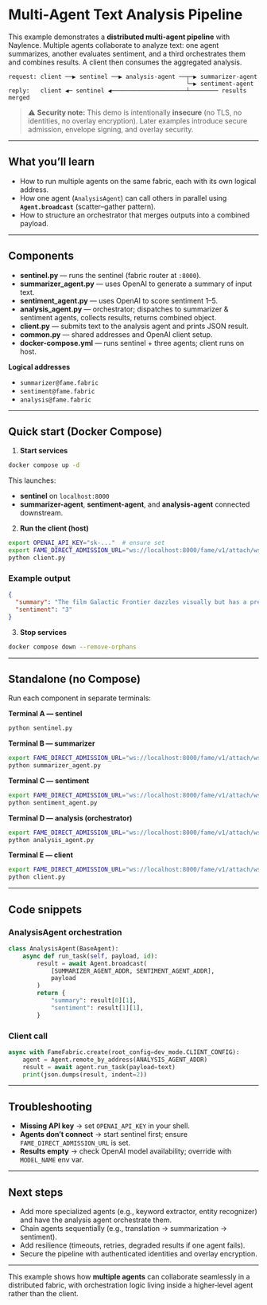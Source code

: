# Multi‑Agent Text Analysis Pipeline

This example demonstrates a **distributed multi‑agent pipeline** with Naylence. Multiple agents collaborate to analyze text: one agent summarizes, another evaluates sentiment, and a third orchestrates them and combines results. A client then consumes the aggregated analysis.

```
request: client ──▶ sentinel ──▶ analysis-agent ──┬─▶ summarizer-agent
                                                  └─▶ sentiment-agent
reply:   client ◀─ sentinel ◀─────────────────────┴──────── results merged
```

> ⚠️ **Security note:** This demo is intentionally **insecure** (no TLS, no identities, no overlay encryption). Later examples introduce secure admission, envelope signing, and overlay security.

---

## What you’ll learn

* How to run multiple agents on the same fabric, each with its own logical address.
* How one agent (`AnalysisAgent`) can call others in parallel using **`Agent.broadcast`** (scatter–gather pattern).
* How to structure an orchestrator that merges outputs into a combined payload.

---

## Components

* **sentinel.py** — runs the sentinel (fabric router at `:8000`).
* **summarizer\_agent.py** — uses OpenAI to generate a summary of input text.
* **sentiment\_agent.py** — uses OpenAI to score sentiment 1–5.
* **analysis\_agent.py** — orchestrator; dispatches to summarizer & sentiment agents, collects results, returns combined object.
* **client.py** — submits text to the analysis agent and prints JSON result.
* **common.py** — shared addresses and OpenAI client setup.
* **docker-compose.yml** — runs sentinel + three agents; client runs on host.

**Logical addresses**

* `summarizer@fame.fabric`
* `sentiment@fame.fabric`
* `analysis@fame.fabric`

---

## Quick start (Docker Compose)

1. **Start services**

```bash
docker compose up -d
```

This launches:

* **sentinel** on `localhost:8000`
* **summarizer-agent**, **sentiment-agent**, and **analysis-agent** connected downstream.

2. **Run the client (host)**

```bash
export OPENAI_API_KEY="sk-..."  # ensure set
export FAME_DIRECT_ADMISSION_URL="ws://localhost:8000/fame/v1/attach/ws/downstream"
python client.py
```

### Example output

```json
{
  "summary": "The film Galactic Frontier dazzles visually but has a predictable plot and shallow characters.",
  "sentiment": "3"
}
```

3. **Stop services**

```bash
docker compose down --remove-orphans
```

---

## Standalone (no Compose)

Run each component in separate terminals:

**Terminal A — sentinel**

```bash
python sentinel.py
```

**Terminal B — summarizer**

```bash
export FAME_DIRECT_ADMISSION_URL="ws://localhost:8000/fame/v1/attach/ws/downstream"
python summarizer_agent.py
```

**Terminal C — sentiment**

```bash
export FAME_DIRECT_ADMISSION_URL="ws://localhost:8000/fame/v1/attach/ws/downstream"
python sentiment_agent.py
```

**Terminal D — analysis (orchestrator)**

```bash
export FAME_DIRECT_ADMISSION_URL="ws://localhost:8000/fame/v1/attach/ws/downstream"
python analysis_agent.py
```

**Terminal E — client**

```bash
export FAME_DIRECT_ADMISSION_URL="ws://localhost:8000/fame/v1/attach/ws/downstream"
python client.py
```

---

## Code snippets

### AnalysisAgent orchestration

```python
class AnalysisAgent(BaseAgent):
    async def run_task(self, payload, id):
        result = await Agent.broadcast(
            [SUMMARIZER_AGENT_ADDR, SENTIMENT_AGENT_ADDR],
            payload
        )
        return {
            "summary": result[0][1],
            "sentiment": result[1][1],
        }
```

### Client call

```python
async with FameFabric.create(root_config=dev_mode.CLIENT_CONFIG):
    agent = Agent.remote_by_address(ANALYSIS_AGENT_ADDR)
    result = await agent.run_task(payload=text)
    print(json.dumps(result, indent=2))
```

---

## Troubleshooting

* **Missing API key** → set `OPENAI_API_KEY` in your shell.
* **Agents don’t connect** → start sentinel first; ensure `FAME_DIRECT_ADMISSION_URL` is set.
* **Results empty** → check OpenAI model availability; override with `MODEL_NAME` env var.

---

## Next steps

* Add more specialized agents (e.g., keyword extractor, entity recognizer) and have the analysis agent orchestrate them.
* Chain agents sequentially (e.g., translation → summarization → sentiment).
* Add resilience (timeouts, retries, degraded results if one agent fails).
* Secure the pipeline with authenticated identities and overlay encryption.

---

This example shows how **multiple agents** can collaborate seamlessly in a distributed fabric, with orchestration logic living inside a higher‑level agent rather than the client.
